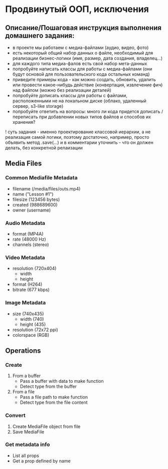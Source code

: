# Продвинутый ООП, исключения

## Описание/Пошаговая инструкция выполнения домашнего задания:

* в проекте мы работаем с медиа-файлами (аудио, видео, фото)
* есть некоторый общий набор данных о файле, необходимый для реализации бизнес-логики (имя, размер, дата создания, владелец...)
* для каждого типа медиа-фалов есть свой набор мета-данных
* попробуйте написать классы для работы с медиа-файлами (они будут основой для пользовательского кода остальных команд)
* приведите примеры кода - как можно создать, обновить, удалить или провести какое-нибудь действие (конвертация, извлечение фич) над файлом (можно без реализации деталей)
* попробуйте дописать классы для работы с файлами, расположенными не на локальном диске (облако, удаленный сервер, s3-like storage)
* попробуйте ответить на вопросы: много ли кода придется дописать / переписать при добавлении новых типов файлов и способов их хранения?

! суть задания - именно проектирование классовой иерархии, а не реализация самой логики, поэтому достаточно, например, просто объявить метод .save(...) и в комментарии уточнить - что он должен делать, без конкретной релаизации


## Media Files

### Common Mediafile Metadata

* filename (/media/files/outs.mp4)
* name ("Lesson #1")
* filesize (123456 bytes)
* created (988689600)
* owner (username)

### Audio Metadata

* format (MP4A)
* rate (48000 Hz)
* channels (stereo)

### Video Metadata

* resolution (720x404)
    * width
    * height
* format (H264)
* bitrate (677 kbps)

### Image Metadata

* size (740x435)
    * width (740)
    * height (435)
* resolution (72x72 ppi)
* colorspace (RGB)

## Operations

### Create

1. From a buffer
    * Pass a buffer with data to make function
    * Detect type from the buffer
2. From a file
    * Pass a file path to make function
    * Detect type from the file content

### Convert

1. Create MediaFile object from file
2. Save MediaFile

### Get metadata info

* List all props
* Get a prop defined by name

